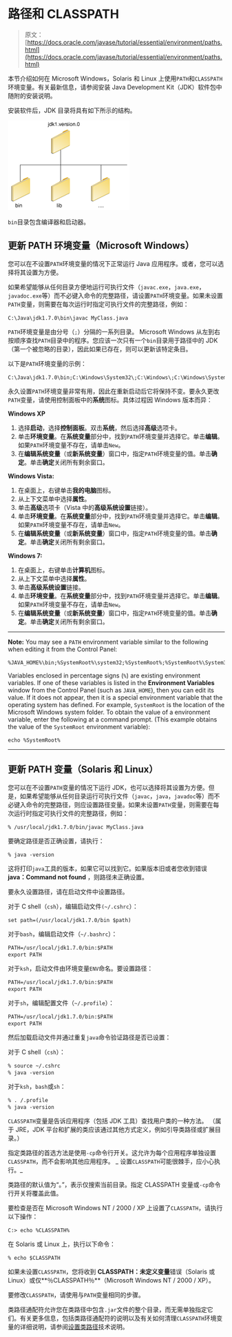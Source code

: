 # 路径和 CLASSPATH

> 原文： [https://docs.oracle.com/javase/tutorial/essential/environment/paths.html](https://docs.oracle.com/javase/tutorial/essential/environment/paths.html)

本节介绍如何在 Microsoft Windows，Solaris 和 Linux 上使用`PATH`和`CLASSPATH`环境变量。有关最新信息，请参阅安装 Java Development Kit（JDK）软件包中随附的安装说明。

安装软件后，JDK 目录将具有如下所示的结构。

![JDK directory structure](img/5cf035e0d9f655a41545e2f82574ca42.jpg)

`bin`目录包含编译器和启动器。

## 更新 PATH 环境变量（Microsoft Windows）

您可以在不设置`PATH`环境变量的情况下正常运行 Java 应用程序。或者，您可以选择将其设置为方便。

如果希望能够从任何目录方便地运行可执行文件（`javac.exe`，`java.exe`，`javadoc.exe`等）而不必键入命令的完整路径，请设置`PATH`环境变量。如果未设置`PATH`变量，则需要在每次运行时指定可执行文件的完整路径，例如：

```
C:\Java\jdk1.7.0\bin\javac MyClass.java

```

`PATH`环境变量是由分号（`;`）分隔的一系列目录。 Microsoft Windows 从左到右按顺序查找`PATH`目录中的程序。您应该一次只有一个`bin`目录用于路径中的 JDK（第一个被忽略的目录），因此如果已存在，则可以更新该特定条目。

以下是`PATH`环境变量的示例：

```
C:\Java\jdk1.7.0\bin;C:\Windows\System32\;C:\Windows\;C:\Windows\System32\Wbem

```

永久设置`PATH`环境变量非常有用，因此在重新启动后它将保持不变。要永久更改`PATH`变量，请使用控制面板中的**系统**图标。具体过程因 Windows 版本而异：

**Windows XP**

1.  选择**启动**，选择**控制面板**。双击**系统**，然后选择**高级**选项卡。
2.  单击**环境变量**。在**系统变量**部分中，找到`PATH`环境变量并选择它。单击**编辑**。如果`PATH`环境变量不存在，请单击`New`。
3.  在**编辑系统变量**（或**新系统变量**）窗口中，指定`PATH`环境变量的值。单击**确定**。单击**确定**关闭所有剩余窗口。

**Windows Vista:**

1.  在桌面上，右键单击**我的电脑**图标。
2.  从上下文菜单中选择**属性**。
3.  单击**高级**选项卡（Vista 中的**高级系统设置**链接）。
4.  单击**环境变量**。在**系统变量**部分中，找到`PATH`环境变量并选择它。单击**编辑**。如果`PATH`环境变量不存在，请单击`New`。
5.  在**编辑系统变量**（或**新系统变量**）窗口中，指定`PATH`环境变量的值。单击**确定**。单击**确定**关闭所有剩余窗口。

**Windows 7:**

1.  在桌面上，右键单击**计算机**图标。
2.  从上下文菜单中选择**属性**。
3.  单击**高级系统设置**链接。
4.  单击**环境变量**。在**系统变量**部分中，找到`PATH`环境变量并选择它。单击**编辑**。如果`PATH`环境变量不存在，请单击`New`。
5.  在**编辑系统变量**（或**新系统变量**）窗口中，指定`PATH`环境变量的值。单击**确定**。单击**确定**关闭所有剩余窗口。

* * *

**Note:** You may see a `PATH` environment variable similar to the following when editing it from the Control Panel:

```
%JAVA_HOME%\bin;%SystemRoot%\system32;%SystemRoot%;%SystemRoot%\System32\Wbem

```

Variables enclosed in percentage signs (`%`) are existing environment variables. If one of these variables is listed in the **Environment Variables** window from the Control Panel (such as `JAVA_HOME`), then you can edit its value. If it does not appear, then it is a special environment variable that the operating system has defined. For example, `SystemRoot` is the location of the Microsoft Windows system folder. To obtain the value of a environment variable, enter the following at a command prompt. (This example obtains the value of the `SystemRoot` environment variable):

```
echo %SystemRoot%

```

* * *

## 更新 PATH 变量（Solaris 和 Linux）

您可以在不设置`PATH`变量的情况下运行 JDK，也可以选择将其设置为方便。但是，如果希望能够从任何目录运行可执行文件（`javac`，`java`，`javadoc`等）而不必键入命令的完整路径，则应设置路径变量。如果未设置`PATH`变量，则需要在每次运行时指定可执行文件的完整路径，例如：

```
% /usr/local/jdk1.7.0/bin/javac MyClass.java

```

要确定路径是否正确设置，请执行：

```
% java -version

```

这将打印`java`工具的版本，如果它可以找到它。如果版本旧或者您收到错误 **java：Command not found** ，则路径未正确设置。

要永久设置路径，请在启动文件中设置路径。

对于 C shell（`csh`），编辑启动文件`(~/.cshrc`）：

```
set path=(/usr/local/jdk1.7.0/bin $path)

```

对于`bash`，编辑启动文件（`~/.bashrc`）：

```
PATH=/usr/local/jdk1.7.0/bin:$PATH
export PATH

```

对于`ksh`，启动文件由环境变量`ENV`命名。要设置路径：

```
PATH=/usr/local/jdk1.7.0/bin:$PATH
export PATH

```

对于`sh`，编辑配置文件（`~/.profile`）：

```
PATH=/usr/local/jdk1.7.0/bin:$PATH
export PATH

```

然后加载启动文件并通过重复`java`命令验证路径是否已设置：

对于 C shell（`csh`）：

```
% source ~/.cshrc
% java -version

```

对于`ksh`，`bash`或`sh`：

```
% . /.profile
% java -version

```

`CLASSPATH`变量是告诉应用程序（包括 JDK 工具）查找用户类的一种方法。 （属于 JRE，JDK 平台和扩展的类应该通过其他方式定义，例如引导类路径或扩展目录。）

指定类路径的首选方法是使用`-cp`命令行开关。这允许为每个应用程序单独设置`CLASSPATH`，而不会影响其他应用程序。 _ 设置`CLASSPATH`可能很棘手，应小心执行。_

类路径的默认值为“。”，表示仅搜索当前目录。指定 CLASSPATH 变量或`-cp`命令行开关将覆盖此值。

要检查是否在 Microsoft Windows NT / 2000 / XP 上设置了`CLASSPATH`，请执行以下操作：

```
C:> echo %CLASSPATH%

```

在 Solaris 或 Linux 上，执行以下命令：

```
% echo $CLASSPATH

```

如果未设置`CLASSPATH`，您将收到 **CLASSPATH：未定义变量**错误（Solaris 或 Linux）或仅**％CLASSPATH％**（Microsoft Windows NT / 2000 / XP）。

要修改`CLASSPATH`，请使用与`PATH`变量相同的步骤。

类路径通配符允许您在类路径中包含`.jar`文件的整个目录，而无需单独指定它们。有关更多信息，包括类路径通配符的说明以及有关如何清理`CLASSPATH`环境变量的详细说明，请参阅[设置类路径](https://docs.oracle.com/javase/8/docs/technotes/tools/windows/classpath.html)技术说明。